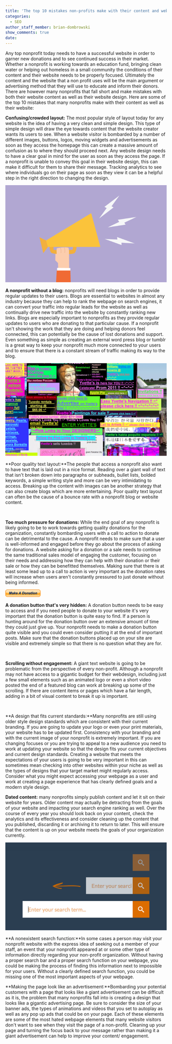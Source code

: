 ```yaml
---
title: 'The top 10 mistakes non-profits make with their content and websites:'
categories:
  - SEO
author_staff_member: brian-dombrowski
show_comments: true
date:
---
```



Any top nonprofit today needs to have a successful website in order to garner new donations and to see continued success in their market. Whether a nonprofit is working towards an education fund, bringing clean water or helping out homeless in a small community the conditions of their content and their website needs to be properly focused. Ultimately the content and the website that a non profit uses will be the main argument or advertising method that they will use to educate and inform their donors. There are however many nonprofits that fall short and make mistakes with both their website content as well as their website design. Here are some of the top 10 mistakes that many nonprofits make with their content as well as their website:

**Confusing/crowded layout:** The most popular style of layout today for any website is the idea of having a very clean and simple design. This type of simple design will draw the eye towards content that the website creator wants its users to see. When a website visitor is bombarded by a number of different images, buttons, logos, moving widgets and advertisements as soon as they access the homepage this can create a massive amount of confusion as to where they should proceed next. Any website design needs to have a clear goal in mind for the user as soon as they access the page. If a nonprofit is unable to convey this goal in their website design, this can make it difficult for them to share their message. Tracking analytics to see where individuals go on their page as soon as they view it can be a helpful step in the right direction to changing the design.

![](/uploads/versions/story-nonprofit-blog---x----667-400x---.png)

**A nonprofit without a blog:** nonprofits will need blogs in order to provide regular updates to their users. Blogs are essential to websites in almost any industry because they can help to rank the webpage on search engines, it can convert your traffic into regular leads for the website as well as continually drive new traffic into the website by constantly ranking new links. Blogs are especially important to nonprofits as they provide regular updates to users who are donating to that particular cause. If a nonprofit isn't showing the work that they are doing and helping donors feel connected, this can potentially be the cause of lost donations and support. Even something as simple as creating an external word press blog or tumblr is a great way to keep your nonprofit much more connected to your users and to ensure that there is a constant stream of traffic making its way to the blog.

![](/uploads/versions/138-1024x584---x----1024-584x---.png)

**Poor quality text layout:**The people that access a nonprofit also want to have text that is laid out in a nice format. Reading over a giant wall of text that isn't broken down into paragraphs or subheads, bullet lists, bolded keywords, a simple writing style and more can be very intimidating to access. Breaking up the content with images can be another strategy that can also create blogs which are more entertaining. Poor quality text layout can often be the cause of a bounce rate with a nonprofit blog or website content.

&nbsp;

**Too much pressure for donations:** While the end goal of any nonprofit is likely going to be to work towards getting quality donations for the organization, constantly bombarding users with a call to action to donate can be detrimental to the cause. A nonprofit needs to make sure that a user is well-informed and engaged before they go about the process of asking for donations. A website asking for a donation or a sale needs to continue the same traditional sales model of engaging the customer, focusing on their needs and addressing how they can help with their donation or their sale or how they can be benefitted themselves. Making sure that there is at least some lead up to a call to action is very important as the donation rates will increase when users aren't constantly pressured to just donate without being informed.

![](/uploads/versions/x-click-but21---x----110-23x---.gif)

**A donation button that's very hidden:** A donation button needs to be easy to access and if you need people to donate to your website it's very important that the donation button is quite easy to find. If a person is hunting around for the donation button over an extensive amount of time they could just give up. Your nonprofit needs to make a donation button quite visible and you could even consider putting it at the end of important posts. Make sure that the donation buttons placed up on your site are visible and extremely simple so that there is no question what they are for.

&nbsp;

**Scrolling without engagement:** A giant text website is going to be problematic from the perspective of every non-profit. Although a nonprofit may not have access to a gigantic budget for their webdesign, including just a few small elements such as an animated logo or even a short video posted the end of a featured blog can work at breaking up some of the scrolling. If there are content items or pages which have a fair length, adding in a bit of visual content to break it up is important.

&nbsp;

**A design that fits current standards:**Many nonprofits are still using older style design standards which are consistent with their current branding. If you are going to update your logo or even your print materials, your website has to be updated first. Consistency with your branding and with the current image of your nonprofit is extremely important. If you are changing focuses or you are trying to appeal to a new audience you need to work at updating your website so that the design fits your current objectives and current design standards. Creating a website that meets the expectations of your users is going to be very important in this can sometimes mean checking into other websites within your niche as well as the types of designs that your target market might regularly access. Consider what you might expect accessing your webpage as a user and work at creating a page experience that has clearly defined goals and a modern style design.

**Dated content:** many nonprofits simply publish content and let it sit on their website for years. Older content may actually be detracting from the goals of your website and impacting your search engine ranking as well. Over the course of every year you should look back on your content, check the analytics and its effectiveness and consider cleaning up the content that you published, discarding it or archiving it to return to later. This will ensure that the content is up on your website meets the goals of your organization currently.

![](/uploads/versions/expandable-search-bar-deconstructed---x----800-434x---.png)

**A nonexistent search function:**In some cases a person may visit your nonprofit website with the express idea of seeking out a member of your staff, an event that your nonprofit appeared at or some other type of information directly regarding your non-profit organization. Without having a proper search bar and a proper search function on your webpage, you could be making the process of finding this information next to impossible for your users. Without a clearly defined search function, you could be missing one of the most important aspects of your webpage.

**Making the page look like an advertisement:**Bombarding your potential customers with a page that looks like a giant advertisement can be difficult as it is, the problem that many nonprofits fall into is creating a design that looks like a gigantic advertising page. Be sure to consider the size of your banner ads, the types of animations and videos that you set to autoplay as well as any pop up ads that could be on your page. Each of these elements are some of the most hated webpage elements that many website visitors don't want to see when they visit the page of a non-profit. Cleaning up your page and turning the focus back to your message rather than making it a giant advertisement can help to improve your content/ engagement.&nbsp;